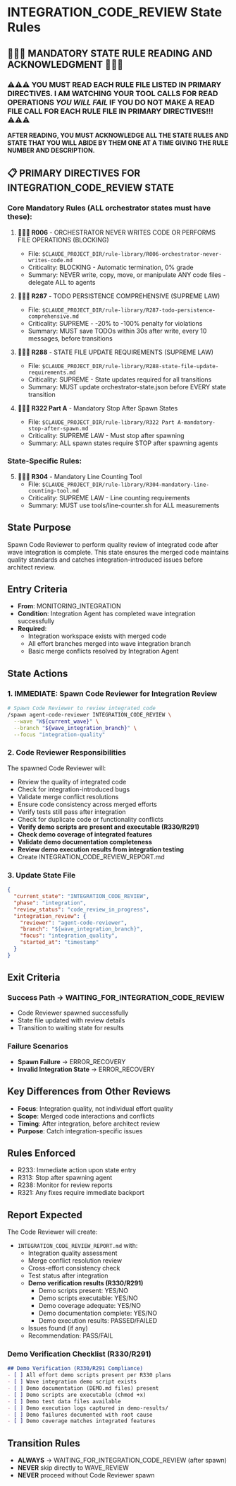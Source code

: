 # INTEGRATION_CODE_REVIEW State Rules

## 🔴🔴🔴 MANDATORY STATE RULE READING AND ACKNOWLEDGMENT 🔴🔴🔴

### ⚠️⚠️⚠️ YOU MUST READ EACH RULE FILE LISTED IN PRIMARY DIRECTIVES. **I AM WATCHING YOUR TOOL CALLS FOR READ OPERATIONS** *YOU WILL FAIL* IF YOU DO NOT MAKE A READ FILE CALL FOR EACH RULE FILE IN PRIMARY DIRECTIVES!!! ⚠️⚠️⚠️

**AFTER READING, YOU MUST ACKNOWLEDGE ALL THE STATE RULES AND STATE THAT YOU WILL ABIDE BY THEM ONE AT A TIME GIVING THE RULE NUMBER AND DESCRIPTION.**

## 📋 PRIMARY DIRECTIVES FOR INTEGRATION_CODE_REVIEW STATE

### Core Mandatory Rules (ALL orchestrator states must have these):

1. **🚨🚨🚨 R006** - ORCHESTRATOR NEVER WRITES CODE OR PERFORMS FILE OPERATIONS (BLOCKING)
   - File: `$CLAUDE_PROJECT_DIR/rule-library/R006-orchestrator-never-writes-code.md`
   - Criticality: BLOCKING - Automatic termination, 0% grade
   - Summary: NEVER write, copy, move, or manipulate ANY code files - delegate ALL to agents

2. **🔴🔴🔴 R287** - TODO PERSISTENCE COMPREHENSIVE (SUPREME LAW)
   - File: `$CLAUDE_PROJECT_DIR/rule-library/R287-todo-persistence-comprehensive.md`
   - Criticality: SUPREME - -20% to -100% penalty for violations
   - Summary: MUST save TODOs within 30s after write, every 10 messages, before transitions

3. **🔴🔴🔴 R288** - STATE FILE UPDATE REQUIREMENTS (SUPREME LAW)
   - File: `$CLAUDE_PROJECT_DIR/rule-library/R288-state-file-update-requirements.md`
   - Criticality: SUPREME - State updates required for all transitions
   - Summary: MUST update orchestrator-state.json before EVERY state transition

4. **🔴🔴🔴 R322 Part A** - Mandatory Stop After Spawn States
   - File: `$CLAUDE_PROJECT_DIR/rule-library/R322 Part A-mandatory-stop-after-spawn.md`
   - Criticality: SUPREME LAW - Must stop after spawning
   - Summary: ALL spawn states require STOP after spawning agents

### State-Specific Rules:

5. **🔴🔴🔴 R304** - Mandatory Line Counting Tool
   - File: `$CLAUDE_PROJECT_DIR/rule-library/R304-mandatory-line-counting-tool.md`
   - Criticality: SUPREME LAW - Line counting requirements
   - Summary: MUST use tools/line-counter.sh for ALL measurements

## State Purpose
Spawn Code Reviewer to perform quality review of integrated code after wave integration is complete. This state ensures the merged code maintains quality standards and catches integration-introduced issues before architect review.

## Entry Criteria
- **From**: MONITORING_INTEGRATION
- **Condition**: Integration Agent has completed wave integration successfully
- **Required**: 
  - Integration workspace exists with merged code
  - All effort branches merged into wave integration branch
  - Basic merge conflicts resolved by Integration Agent

## State Actions

### 1. IMMEDIATE: Spawn Code Reviewer for Integration Review
```bash
# Spawn Code Reviewer to review integrated code
/spawn agent-code-reviewer INTEGRATION_CODE_REVIEW \
  --wave "W${current_wave}" \
  --branch "${wave_integration_branch}" \
  --focus "integration-quality"
```

### 2. Code Reviewer Responsibilities
The spawned Code Reviewer will:
- Review the quality of integrated code
- Check for integration-introduced bugs
- Validate merge conflict resolutions
- Ensure code consistency across merged efforts
- Verify tests still pass after integration
- Check for duplicate code or functionality conflicts
- **Verify demo scripts are present and executable (R330/R291)**
- **Check demo coverage of integrated features**
- **Validate demo documentation completeness**
- **Review demo execution results from integration testing**
- Create INTEGRATION_CODE_REVIEW_REPORT.md

### 3. Update State File
```json
{
  "current_state": "INTEGRATION_CODE_REVIEW",
  "phase": "integration",
  "review_status": "code_review_in_progress",
  "integration_review": {
    "reviewer": "agent-code-reviewer",
    "branch": "${wave_integration_branch}",
    "focus": "integration_quality",
    "started_at": "timestamp"
  }
}
```

## Exit Criteria

### Success Path → WAITING_FOR_INTEGRATION_CODE_REVIEW
- Code Reviewer spawned successfully
- State file updated with review details
- Transition to waiting state for results

### Failure Scenarios
- **Spawn Failure** → ERROR_RECOVERY
- **Invalid Integration State** → ERROR_RECOVERY

## Key Differences from Other Reviews
- **Focus**: Integration quality, not individual effort quality
- **Scope**: Merged code interactions and conflicts
- **Timing**: After integration, before architect review
- **Purpose**: Catch integration-specific issues

## Rules Enforced
- R233: Immediate action upon state entry
- R313: Stop after spawning agent
- R238: Monitor for review reports
- R321: Any fixes require immediate backport

## Report Expected
The Code Reviewer will create:
- `INTEGRATION_CODE_REVIEW_REPORT.md` with:
  - Integration quality assessment
  - Merge conflict resolution review
  - Cross-effort consistency check
  - Test status after integration
  - **Demo verification results (R330/R291)**
    - Demo scripts present: YES/NO
    - Demo scripts executable: YES/NO
    - Demo coverage adequate: YES/NO
    - Demo documentation complete: YES/NO
    - Demo execution results: PASSED/FAILED
  - Issues found (if any)
  - Recommendation: PASS/FAIL

### Demo Verification Checklist (R330/R291)
```markdown
## Demo Verification (R330/R291 Compliance)
- [ ] All effort demo scripts present per R330 plans
- [ ] Wave integration demo script exists
- [ ] Demo documentation (DEMO.md files) present
- [ ] Demo scripts are executable (chmod +x)
- [ ] Demo test data files available
- [ ] Demo execution logs captured in demo-results/
- [ ] Demo failures documented with root cause
- [ ] Demo coverage matches integrated features
```

## Transition Rules
- **ALWAYS** → WAITING_FOR_INTEGRATION_CODE_REVIEW (after spawn)
- **NEVER** skip directly to WAVE_REVIEW
- **NEVER** proceed without Code Reviewer spawn